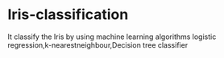 # Iris-classification
It classify the Iris by using machine learning algorithms logistic regression,k-nearestneighbour,Decision tree classifier
